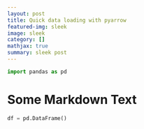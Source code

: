 ```yaml
---
layout: post
title: Quick data loading with pyarrow
featured-img: sleek
image: sleek
category: []
mathjax: true
summary: sleek post
---
```


```python
import pandas as pd
```

# Some Markdown Text


```python
df = pd.DataFrame()
```
